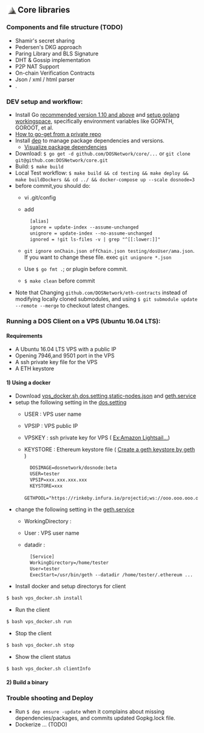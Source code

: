 ## <img align="left" width=30 src="media/logo-white.jpg"> Core libraries


### Components and file structure (TODO)
- Shamir's secret sharing 
- Pedersen's DKG approach
- Paring Library and BLS Signature
- DHT & Gossip implementation
- P2P NAT Support
- On-chain Verification Contracts
- Json / xml / html parser
- .


### DEV setup and workflow:
- Install Go [recommended version 1.10 and above](https://blog.golang.org/go1.10) and [setup golang workingspace](https://golang.org/doc/install), specifically environment variables like GOPATH, GOROOT, et al.
- [How to go-get from a private repo](https://blog.wilianto.com/go-get-from-private-repository.html)
- Install [dep](https://golang.github.io/dep/docs/daily-dep.html#key-takeaways) to manage package dependencies and versions.
  - [Visualize package dependencies](https://golang.github.io/dep/docs/daily-dep.html#visualizing-dependencies)
- Download: `$ go get -d github.com/DOSNetwork/core/...` or `git clone git@github.com:DOSNetwork/core.git`
- Build: `$ make build`
- Local Test workflow: `$ make build && cd testing && make deploy && make buildDockers && cd ../ && docker-compose up --scale dosnode=3`    
- before commit,you should do:
	- vi .git/config 
	- add 	
		
			[alias]
			ignore = update-index --assume-unchanged
			unignore = update-index --no-assume-unchanged
			ignored = !git ls-files -v | grep "^[[:lower:]]"
			
	- `git ignore onChain.json offChain.json testing/dosUser/ama.json`. If you want to change these file. exec `git unignore *.json`
	- Use `$ go fmt .`; or plugin before commit.
	- `$ make clean` before commit
- Note that Changing `github.com/DOSNetwork/eth-contracts` instead of modifying locally cloned submodules, and using `$ git submodule update --remote --merge` to checkout latest changes.

### Running a DOS Client on a VPS (Ubuntu 16.04 LTS):
#### Requirements
- A Ubuntu 16.04 LTS VPS with a public IP
- Opening 7946,and 9501 port in the VPS
- A ssh private key file for the VPS
- A ETH keystore

#### 1) Using a docker
- Download [vps_docker.sh](https://raw.githubusercontent.com/DOSNetwork/core/Beta/vps_docker.sh),[dos.setting](https://raw.githubusercontent.com/DOSNetwork/core/Beta/dos.setting),[static-nodes.json](https://raw.githubusercontent.com/DOSNetwork/core/Beta/static-nodes.json) and [geth.service](https://raw.githubusercontent.com/DOSNetwork/core/Beta/geth.service)
- setup the following setting in the [dos.setting](https://raw.githubusercontent.com/DOSNetwork/core/Beta/dos.setting)
	- USER : VPS user name
	- VPSIP : VPS public IP
	- VPSKEY : ssh private key for VPS  ( [Ex:Amazon Lightsail...](https://lightsail.aws.amazon.com/ls/docs/en_us/articles/lightsail-how-to-set-up-ssh))
	- KEYSTORE : Ethereum keystore file ( [Create a geth keystore by geth ](https://github.com/ethereum/go-ethereum/wiki/Managing-your-accounts))
		
			DOSIMAGE=dosnetwork/dosnode:beta
			USER=tester
			VPSIP=xxx.xxx.xxx.xxx
			KEYSTORE=xxx
			GETHPOOL="https://rinkeby.infura.io/projectid;ws://ooo.ooo.ooo.ooo:8546;ws://xxx.xxx.xxx.xxx:8546"

- change the following setting in the [geth.service](https://raw.githubusercontent.com/DOSNetwork/core/Beta/geth.service)
	- WorkingDirectory : 
	- User : VPS user name
	- datadir :
		
			[Service]
			WorkingDirectory=/home/tester
			User=tester
			ExecStart=/usr/bin/geth --datadir /home/tester/.ethereum ...

- Install docker and setup directorys for client
```sh
$ bash vps_docker.sh install
```
- Run the client
```sh
$ bash vps_docker.sh run
```
- Stop the client
```sh
$ bash vps_docker.sh stop
```
- Show the client status
```sh
$ bash vps_docker.sh clientInfo
```

#### 2) Build a binary 


### Trouble shooting and Deploy
- Run `$ dep ensure -update` when it complains about missing dependencies/packages, and commits updated Gopkg.lock file.
- Dockerize ... (TODO)
